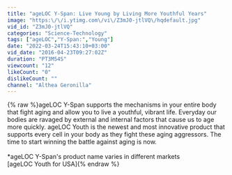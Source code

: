 ```yaml
---
title: "ageLOC Y-Span: Live Young by Living More Youthful Years"
image: "https:\/\/i.ytimg.com\/vi\/Z3mJ0-jtlVQ\/hqdefault.jpg"
vid_id: "Z3mJ0-jtlVQ"
categories: "Science-Technology"
tags: ["ageLOC","Y-Span:","Young"]
date: "2022-03-24T15:43:10+03:00"
vid_date: "2016-04-23T09:27:02Z"
duration: "PT3M54S"
viewcount: "12"
likeCount: "0"
dislikeCount: ""
channel: "Althea Geronilla"
---
```

{% raw %}ageLOC Y-Span supports the mechanisms in your entire body that fight aging and allow you to live a youthful, vibrant life. Everyday our bodies are ravaged by external and internal factors that cause us to age more quickly. ageLOC Youth is the newest and most innovative product that supports every cell in your body as they fight these aging aggressors. The time to start winning the battle against aging is now.<br /><br />*ageLOC Y-Span's product name varies in different markets <br />[ageLOC Youth for USA]{% endraw %}
